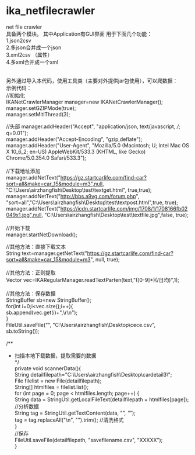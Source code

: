# ika_netfilecrawler
net file crawler<br>
具备两个模块。 其中Application有GUI界面
用于下面几个功能：<br>
1.json2csv<br>
2.多json合并成一个json<br>
3.xml2csv （属性）<br>
4.多xml合并成一个xml<br>
<br>


另外通过导入本代码，使用工具类（主要对外提供jar包使用），可以爬数据：<br>
示例代码：<br>
//初始化<br>
IKANetCrawlerManager manager=new IKANetCrawlerManager();<br>
manager.setGZIPMode(true);<br>
manager.setMitlThread(3);<br>

//头部
manager.addHeader("Accept", "application/json, text/javascript, */*; q=0.01");<br>
manager.addHeader("Accept-Encoding", "gzip,deflate");<br>
manager.addHeader("User-Agent", "Mozilla/5.0 (Macintosh; U; Intel Mac OS X 10_6_2; en-US) AppleWebKit/533.3 (KHTML, like Gecko) Chrome/5.0.354.0 Safari/533.3");<br>
<br>
//下载地址添加<br>
manager.addNetText("https://gz.startcarlife.com/find-car?sort=all&make=car_15&module=m3",null, "C:\\Users\\airzhangfish\\Desktop\\test\\textget.html", true,true);<br>
manager.addNetText("http://bbs.a9vg.com/forum.php", "sort=all","C:\\Users\\airzhangfish\\Desktop\\test\\textpost.html",true, true);<br>
manager.addNetText("https://icdn.startcarlife.com/img/1708/1/1708166fb02049x1.jpg",null, "C:\\Users\\airzhangfish\\Desktop\\test\\textfile.jpg",false, true);<br>
<br>
//开始下载<br>
manager.startNetDownload();<br>

//其他方法：直接下载文本<br>
String text=manager.getNetText("https://gz.startcarlife.com/find-car?sort=all&make=car_15&module=m3", null, true);<br>
<br>
//其他方法：正则提取<br>
Vector<String> vec=IKARegularManager.readTextParten(text,"([0-9]*)(/日均)",1);<br>
<br>
//其他方法：保存数据<br>
StringBuffer sb=new StringBuffer();<br>
for(int i=0;i<vec.size();i++){<br>
sb.append(vec.get(i)+",\r\n");<br>
}<br>
FileUtil.saveFile("", "C:\\Users\\airzhangfish\\Desktop\\cece.csv", sb.toString());<br>
<br>
/**<br>
 * 扫描本地下载数据，提取需要的数据<br>
 */<br>
private void scannerData(){<br>
String detailfilepath="C:\\Users\\airzhangfish\\Desktop\\cardetail3\\";<br>
File filelist = new File(detailfilepath);<br>
String[] htmlfiles = filelist.list();<br>
for (int page = 0; page < htmlfiles.length; page++) {<br>
String data = StringUtil.getLocalFileText(detailfilepath + htmlfiles[page]);<br>
//分析数据<br>
String tag = StringUtil.getTextContent(data, "<em>", "</em>");<br>
tag = tag.replaceAll("\n", "").trim(); //清洗格式<br>
}<br>
//保存<br>
FileUtil.saveFile(detailfilepath, "savefilename.csv", "XXXXX");<br>
}<br>
